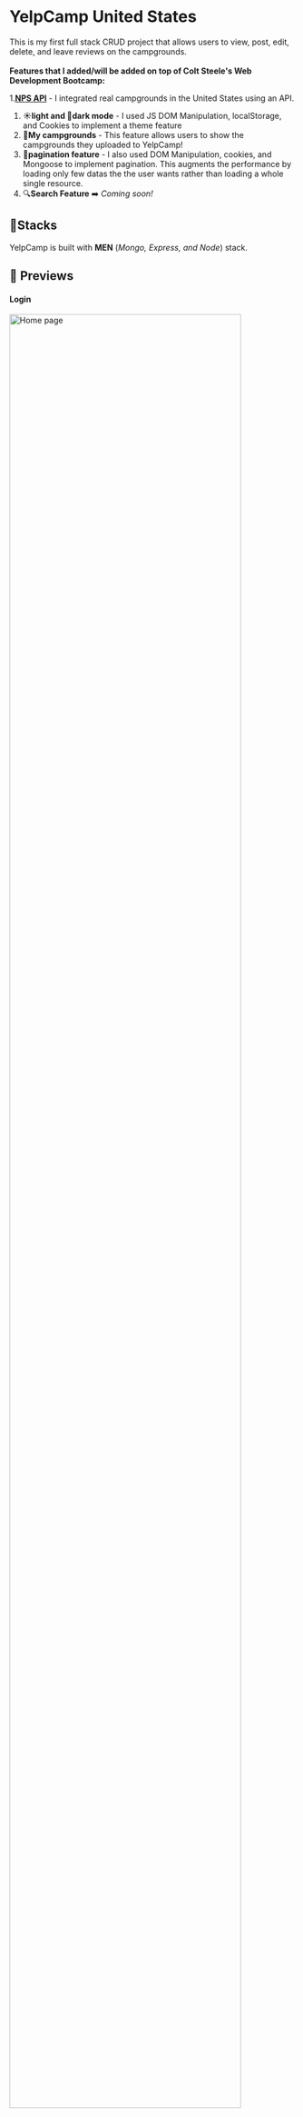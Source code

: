 # YelpCamp United States
This is my first full stack CRUD project that allows users to view, post, edit, delete, and leave reviews on the campgrounds. 
<br><br>
<b>Features that I added/will be added on top of Colt Steele's Web Development Bootcamp: </b>
<br>

1.**[NPS API](https://www.nps.gov/subjects/developer/guides.htm)** - I integrated real campgrounds in the United States using an API.<br>
1. **☀️light and 🌙dark mode** - I used JS DOM Manipulation, localStorage, and Cookies to implement a theme feature<br>
2. **🌳My campgrounds** - This feature allows users to show the campgrounds they uploaded to YelpCamp! <br>
3. **📄pagination feature** - I also used DOM Manipulation, cookies, and Mongoose to implement pagination. This augments the performance by loading only few datas the the user wants rather than loading a whole single resource.<br>
4. 🔍**Search Feature** ➡️ <i>Coming soon!</i> 



## 🔨Stacks
YelpCamp is built with **MEN** (*Mongo, Express, and Node*) stack.


## 👀 Previews
#### Login
<img src="assets/imgs/login.png" width="90%" alt="Home page">

#### Login (dark mode)
<img src="assets/imgs/logindark.png" width="90%" alt="Home page">

#### Register
<img src="assets/imgs/register.png" width="90%" alt="Home page">

#### Register (dark mode)
<img src="assets/imgs/registerdark.png" width="90%" alt="Home page">

#### Homepage
<img src="assets/imgs/homepage.png" width="100%" alt="Home page">

#### All Campgrounds
<img src="assets/imgs/allcmplight.png" width="100%" alt="Home page">

#### All Campgrounds
<img src="assets/imgs/allcmplight2.png" width="100%" alt="Home page">

#### All Campgrounds (dark mode)
<img src="assets/imgs/allcmpdark.png" width="100%" alt="Home page">

#### All Campgrounds (dark mode)
<img src="assets/imgs/allcmpdark2.png" width="100%" alt="Home page">

#### Show a Campground
<img src="assets/imgs/showcmp.png" width="100%" alt="Home page">

#### Show a Campground (dark mode)
<img src="assets/imgs/showcmpdark.png" width="100%" alt="Home page">

#### Edit a Campground
<img src="assets/imgs/edit.png" width="100%" alt="Home page">

#### Reviews
<img src="assets/imgs/review.png" width="100%" alt="Home page">



## 🧰Tools

### 
1.  #### Mongoose
2.  #### MapBox
3.  #### Coudinary
4.  #### Passport.js
5.  #### Embedded Javascript
6.  #### Axios
7.  #### Joi


## 💻 To run on your local machine:
### Prerequisties:
1. You should have the following installed on your machine:
- Node
- Mongo
- Git
- VS Code
2. You should have the following accounts to gain access to keys, and token required for the project:
- Cloudinary
- Mapbox
- NPS
  
### Steps:
1. On the main repository, click the green Code button and copy the SSH. 

2. Go or create a directory where you want the repository to be included then type this script on your terminal:
`git clone [SSH HERE]`
3. Open the cloned repository on VS Code.
4. On your terminal, download all the dependencies by typing
   `npm i` or `npm install`
5. Create a .env file to store the required keys for the project

    *replace value with the appropriate keys from the required accounts mentioned in the prerequisites*
- CLOUDINARY_CLOUD_NAME=[value]
- CLOUDINARY_KEY=[value]
- CLOUDINARY_SECRET=[value]
- MAPBOX_TOKEN=[value]
- API_KEY=[value]
- OWNER_ID=[value]
6. Open a new terminal and type `mongod`. The project will not start until this is opened ⚠️
7. Now to seeds your database, on the previous terminal, type `node seeds/index.js`. (After getting a response of done on your terminal, wait for 3-8 seconds to let all the campgrounds' images get uploaded to cloudinary).
8. Hit CTRL+C to exit the current process.
9. Then type `node app.js` or `nodemon app.js` (*recommended*)
10. Once you see "Database connected", go to your preferred browser, then go to *localhost:3000*
